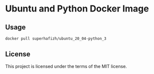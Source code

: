 # Ubuntu and Python Docker Image

## Usage

```bash
docker pull superhafizh/ubuntu_20_04-python_3
```

## License

This project is licensed under the terms of the MIT license.
